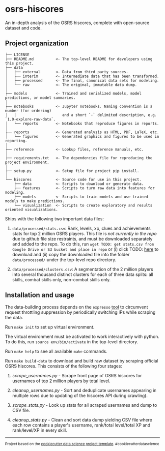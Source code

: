 osrs-hiscores
=============

An in-depth analysis of the OSRS hiscores, complete with open-source dataset and code.

Project organization
--------------------

    ├── LICENSE
    ├── README.md          <- The top-level README for developers using this project.
    ├── data
    │   ├── external       <- Data from third party sources.
    │   ├── interim        <- Intermediate data that has been transformed.
    │   ├── processed      <- The final, canonical data sets for modeling.
    │   └── raw            <- The original, immutable data dump.
    │
    ├── models             <- Trained and serialized models, model predictions, or model summaries.
    │
    ├── notebooks          <- Jupyter notebooks. Naming convention is a number (for ordering)
    │   │                     and a short `-` delimited description, e.g. `1.0-explore-raw-data`.
    │   └── reports        <- Notebooks that reproduce figures in reports.
    │
    ├── reports            <- Generated analysis as HTML, PDF, LaTeX, etc.
    │   └── figures        <- Generated graphics and figures to be used in reporting.
    │
    ├── reference          <- Lookup files, reference manuals, etc.
    │
    ├── requirements.txt   <- The dependencies file for reproducing the project environment.
    │
    ├── setup.py           <- Setup file for project pip install.
    │
    └── hiscores           <- Source code for use in this project.
        ├── data           <- Scripts to download or generate data.
        ├── features       <- Scripts to turn raw data into features for modeling.
        ├── models         <- Scripts to train models and use trained models to make predictions.
        └── visualization  <- Scripts to create exploratory and results oriented visualizations.

Ships with the following two important data files:

1. `data/processed/stats.csv`: Rank, levels, xp, clues and achievements stats for top 2 million OSRS players. This file is *not currently in the repo* due to github file size restraints, and must be downloaded separately and added to the repo. To do this, run `wget TODO: get stats.csv from Google Drive or S3 bucket and place in repo` or (i) click TODO: [here]() to download and (ii) copy the downloaded file into the folder `data/processed/` under the top-level repo directory.

2. `data/processed/clusters.csv`: A segmentation of the 2 million players into several thousand distinct clusters for each of three data splits: all skills, combat skills only, non-combat skills only.

Installation and usage
----------------------

The data-building process depends on the `expresso` [tool](https://github.com/sttz/expresso) to circumvent request throttling suppression by periodically switching IPs while scraping the data.

Run `make init` to set up virtual environment.

The virtual environment must be activated to work interactively with python. To do this, run `source env/bin/activate` in the top-level directory.

Run `make help` to see all available `make` commands.

Run `make build-data` to download and build raw dataset by scraping official OSRS hiscores. This consists of the following four stages:

1. *scrape_usernames.py* - Scrape front page of OSRS hiscores for usernames of top 2 million players by total level.

2. *cleanup_usernames.py* - Sort and deduplicate usernames appearing in multiple rows due to updating of the hiscores API during crawling).

3. *scrape_stats.py* - Look up stats for all scraped usernames and dump to CSV file.

4. *cleanup_stats.py* - Clean and sort data dump yielding CSV file where each row contains a player's username, rank/total level/total XP and rank/level/XP in every skill.

--------

<p><small>Project based on the <a target="_blank" href="https://drivendata.github.io/cookiecutter-data-science/">cookiecutter data science project template</a>. #cookiecutterdatascience</small></p>
